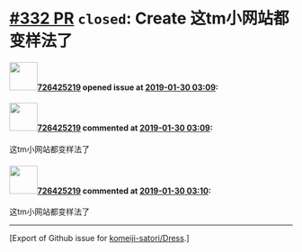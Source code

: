# [\#332 PR](https://github.com/komeiji-satori/Dress/pull/332) `closed`: Create 这tm小网站都变样法了

#### <img src="https://avatars.githubusercontent.com/u/39264046?u=10bd24db63dbfb202600f13382883da927d1705e&v=4" width="50">[726425219](https://github.com/726425219) opened issue at [2019-01-30 03:09](https://github.com/komeiji-satori/Dress/pull/332):



#### <img src="https://avatars.githubusercontent.com/u/39264046?u=10bd24db63dbfb202600f13382883da927d1705e&v=4" width="50">[726425219](https://github.com/726425219) commented at [2019-01-30 03:09](https://github.com/komeiji-satori/Dress/pull/332#issuecomment-458795050):

这tm小网站都变样法了

#### <img src="https://avatars.githubusercontent.com/u/39264046?u=10bd24db63dbfb202600f13382883da927d1705e&v=4" width="50">[726425219](https://github.com/726425219) commented at [2019-01-30 03:10](https://github.com/komeiji-satori/Dress/pull/332#issuecomment-458795176):

这tm小网站都变样法了


-------------------------------------------------------------------------------



[Export of Github issue for [komeiji-satori/Dress](https://github.com/komeiji-satori/Dress).]
